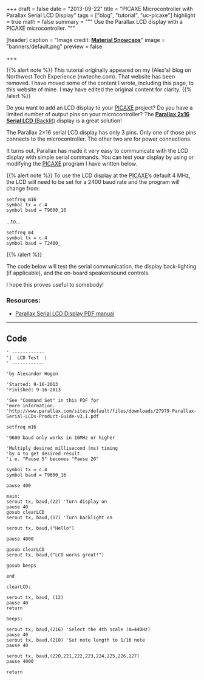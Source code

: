+++
draft = false
date = "2013-09-22"
title = "PICAXE Microcontroller with Parallax Serial LCD Display"
tags = ["blog", "tutorial", "uc-picaxe"]
highlight = true
math = false
summary = """
Use the Parallax LCD display with a PICAXE microcontroller.
"""

[header]
  caption = "Image credit: [**Material Snowcaps**](http://7bna.net/images/material-wallpaper/material-wallpaper-22.jpg)"
  image = "banners/default.png"
  preview = false

+++

{{% alert note %}}
This tutorial originally appeared on my (Alex's) blog on Northwest Tech Experience (nwteche.com). That website has been removed. I have moved some of the content I wrote, including this page, to this website of mine. I may have edited the original content for clarity.
{{% /alert %}}

Do you want to add an LCD display to your [PICAXE](http://www.picaxe.com/) project? Do you have a limited number of output pins on your microcontroller? The [**Parallax 2x16 Serial LCD** (Backlit)](https://www.parallax.com/product/27977) display is a great solution!

The Parallax 2×16 serial LCD display has only 3 pins. Only one of those pins connects to the microcontroller. The other two are for power connections.

It turns out, Parallax has made it very easy to communicate with the LCD display with simple serial commands. You can test your display by using or modifying the [PICAXE](http://www.picaxe.com/) program I have written below.

{{% alert note %}}
To use the LCD display at the [PICAXE](http://www.picaxe.com/)’s default 4 MHz, the LCD will need to be set for a 2400 baud rate and the program will change from:

```basic
setfreq m16
symbol tx = c.4
symbol baud = T9600_16
```

…to…

```basic
setfreq m4
symbol tx = c.4
symbol baud = T2400_
```
{{% /alert %}}

The code below will test the serial communication, the display back-lighting (if applicable), and the on-board speaker/sound controls.

I hope this proves useful to somebody!

### Resources:

- [Parallax Serial LCD Display PDF manual](https://www.parallax.com/sites/default/files/downloads/27979-Parallax-Serial-LCDs-Product-Guide-v3.1.pdf)

--------
## Code

```basic
' ------------
'|  LCD Test  |
' ------------

'by Alexander Hogen

'Started: 9-16-2013
'Finished: 9-16-2013

'See "Command Set" in this PDF for
'more information.
'http://www.parallax.com/sites/default/files/downloads/27979-Parallax-Serial-LCDs-Product-Guide-v3.1.pdf

setfreq m16

'9600 baud only works in 16MHz or higher

'Multiply desired millisecond (ms) timing
'by 4 to get desired result.
'i.e. "Pause 5" becomes "Pause 20"

symbol tx = c.4
symbol baud = T9600_16

pause 400

main:
serout tx, baud,(22) 'Turn display on
pause 40
gosub clearLCD
serout tx, baud,(17) 'Turn backlight on

serout tx, baud,("Hello")

pause 4000

gosub clearLCD
serout tx, baud,("LCD works great!")

gosub beeps

end

clearLCD:

serout tx, baud, (12)
pause 40
return

beeps:

serout tx, baud,(216) 'Select the 4th scale (A=440Hz)
pause 40
serout tx, baud,(210) 'Set note length to 1/16 note
pause 40

serout tx, baud,(220,221,222,223,224,225,226,227)
pause 4000

return
```
